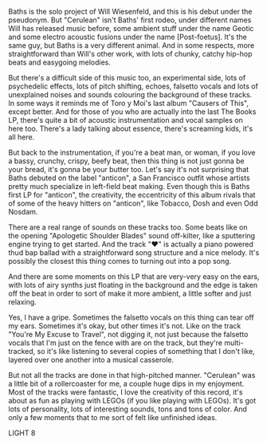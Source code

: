Baths is the solo project of Will Wiesenfeld, and this is his debut under the pseudonym. But "Cerulean" isn't Baths' first rodeo, under different names Will has released music before, some ambient stuff under the name Geotic and some electro acoustic fusions under the name [Post-foetus]. It's the same guy, but Baths is a very different animal. And in some respects, more straightforward than Will's other work, with lots of chunky, catchy hip-hop beats and easygoing melodies.

But there's a difficult side of this music too, an experimental side, lots of psychedelic effects, lots of pitch shifting, echoes, falsetto vocals and lots of unexplained noises and sounds colouring the background of these tracks. In some ways it reminds me of Toro y Moi's last album "Causers of This", except better. And for those of you who are actually into the last The Books LP, there's quite a bit of acoustic instrumentation and vocal samples on here too. There's a lady talking about essence, there's screaming kids, it's all here.

But back to the instrumentation, if you're a beat man, or woman, if you love a bassy, crunchy, crispy, beefy beat, then this thing is not just gonna be your bread, it's gonna be your butter too. Let's say it's not surprising that Baths debuted on the label "anticon", a San Francisco outfit whose artists pretty much specialize in left-field beat making. Even though this is Baths first LP for "anticon", the creativity, the eccentricity of this album rivals that of some of the heavy hitters on "anticon", like Tobacco, Dosh and even Odd Nosdam.

There are a real range of sounds on these tracks too. Some beats like on the opening "Apologetic Shoulder Blades" sound off-kilter, like a sputtering engine trying to get started. And the track "♥" is actually a piano powered thud bap ballad with a straightforward song structure and a nice melody. It's possibly the closest this thing comes to turning out into a pop song.

And there are some moments on this LP that are very-very easy on the ears, with lots of airy synths just floating in the background and the edge is taken off the beat in order to sort of make it more ambient, a little softer and just relaxing.

Yes, I have a gripe. Sometimes the falsetto vocals on this thing can tear off my ears. Sometimes it's okay, but other times it's not. Like on the track "You're My Excuse to Travel", not digging it, not just because the falsetto vocals that I'm just on the fence with are on the track, but they're multi-tracked, so it's like listening to several copies of something that I don't like, layered over one another into a musical casserole.

But not all the tracks are done in that high-pitched manner. "Cerulean" was a little bit of a rollercoaster for me, a couple huge dips in my enjoyment. Most of the tracks were fantastic, I love the creativity of this record, it's about as fun as playing with LEGOs (if you like playing with LEGOs). It's got lots of personality, lots of interesting sounds, tons and tons of color. And only a few moments that to me sort of felt like unfinished ideas.

LIGHT 8
